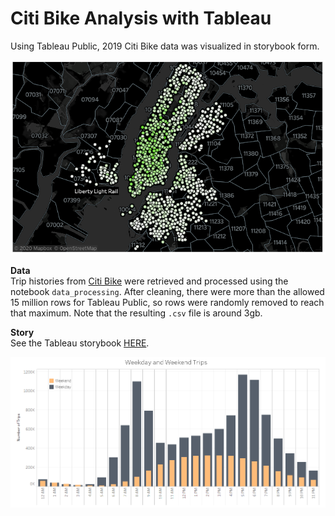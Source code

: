 # Citi Bike Analysis with Tableau
Using Tableau Public, 2019 Citi Bike data was visualized in storybook form.

<img src="https://github.com/L0per/citi-bike/blob/master/images/map.PNG?raw=true" alt="drawing" width="800"/>

**Data**  
Trip histories from [Citi Bike](https://www.citibikenyc.com/system-data) were retrieved and processed using the notebook `data_processing`. After cleaning, there were more than the allowed 15 million rows for Tableau Public, so rows were randomly removed to reach that maximum. Note that the resulting `.csv` file is around 3gb.

**Story**  
See the Tableau storybook [HERE](https://public.tableau.com/profile/john.loper#!/vizhome/CitiBike_15832919289460/Story1).

<img src="https://github.com/L0per/citi-bike/blob/master/images/weekdays.PNG?raw=true" alt="drawing" width="800"/>
